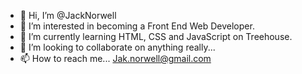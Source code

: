 - 👋 Hi, I’m @JackNorwell
- 👀 I’m interested in becoming a Front End Web Developer.
- 🌱 I’m currently learning HTML, CSS and JavaScript on Treehouse.
- 💞️ I’m looking to collaborate on anything really...
- 📫 How to reach me... Jak.norwell@gmail.com

<!---
JackNorwell/JackNorwell is a ✨ special ✨ repository because its `README.md` (this file) appears on your GitHub profile.
You can click the Preview link to take a look at your changes.
--->
